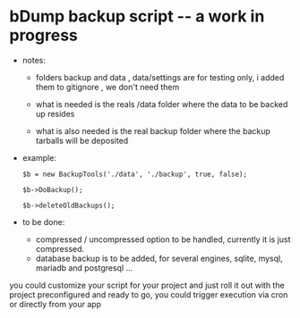 # bDump backup script -- a work in progress 

- notes: 

    - folders backup and data , data/settings are for testing only, i added them to gitignore , we don't need them 

    - what is needed is the reals /data folder where the data to be backed up resides
    - what is also needed is the real backup folder where the backup tarballs will be deposited 


- example:

    ```    
    $b = new BackupTools('./data', './backup', true, false);

    $b->DoBackup();

    $b->deleteOldBackups();
    ```

- to be done:

    - compressed / uncompressed option to be handled, currently it is just compressed.
    - database backup is to be added, for several engines, sqlite, mysql, mariadb and postgresql ... 


 you could customize your script for your project and just roll it out with the project preconfigured and ready to go, you could trigger execution via cron or directly from your app 
